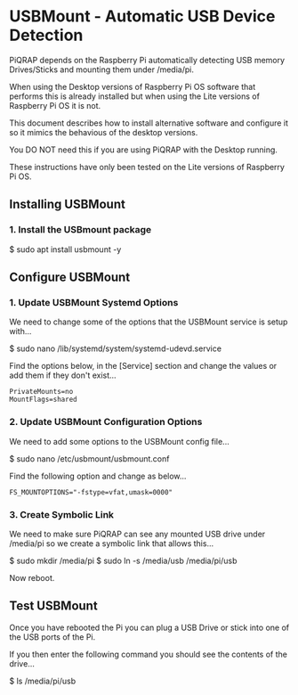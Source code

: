# USBMount - Automatic USB Device Detection

PiQRAP depends on the Raspberry Pi automatically detecting USB memory Drives/Sticks and mounting them under /media/pi.

When using the Desktop versions of Raspberry Pi OS software that performs this is already installed but when using the Lite versions of Raspberry Pi OS it is not.

This document describes how to install alternative software and configure it so it mimics the behavious of the desktop versions.

You DO NOT need this if you are using PiQRAP with the Desktop running.

These instructions have only been tested on the Lite versions of Raspberry Pi OS.

## Installing USBMount

### 1\. Install the USBmount package

$ sudo apt install usbmount -y

## Configure USBMount

### 1\. Update USBMount Systemd Options

We need to change some of the options that the USBMount service is setup with...

$ sudo nano /lib/systemd/system/systemd-udevd.service

Find the options below, in the [Service] section and change the values or add them if they don't exist...

```
PrivateMounts=no
MountFlags=shared
```

### 2\. Update USBMount Configuration Options

We need to add some options to the USBMount config file...

$ sudo nano /etc/usbmount/usbmount.conf

Find the following option and change as below...

```
FS_MOUNTOPTIONS="-fstype=vfat,umask=0000"
```

### 3\. Create Symbolic Link

We need to make sure PiQRAP can see any mounted USB drive under /media/pi so we create a symbolic link that allows this...

$ sudo mkdir /media/pi
$ sudo ln -s /media/usb /media/pi/usb

Now reboot.

## Test USBMount

Once you have rebooted the Pi you can plug a USB Drive or stick into one of the USB ports of the Pi.

If you then enter the following command you should see the contents of the drive...

$ ls /media/pi/usb